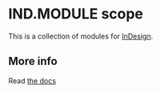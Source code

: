 # IND.MODULE scope

This is a collection of modules for [InDesign](https://en.wikipedia.org/wiki/Adobe_InDesign).

## More info

Read [the docs](../../docs/README.md)
